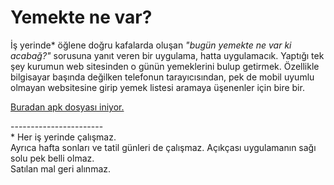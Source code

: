 <h1>Yemekte ne var?</h1>
<p>İş yerinde* öğlene doğru kafalarda oluşan <i>"bugün yemekte ne var ki acabağ?"</i> sorusuna yanıt veren bir uygulama, hatta uygulamacık.
Yaptığı tek şey kurumun web sitesinden o günün yemeklerini bulup getirmek. Özellikle bilgisayar başında değilken
telefonun tarayıcısından, pek de mobil uyumlu olmayan websitesine girip yemek listesi aramaya üşenenler için bire bir.</p>
<p>
<a href="https://github.com/bizgi/AndroidApps/raw/master/Lunch/yemek.apk">Buradan apk dosyası iniyor.</a>
</p>
<p>-----------------------<br>
* Her iş yerinde çalışmaz.
<br> Ayrıca hafta sonları ve tatil günleri de çalışmaz. Açıkçası uygulamanın sağı solu pek belli olmaz.<br>
Satılan mal geri alınmaz.
</p>
